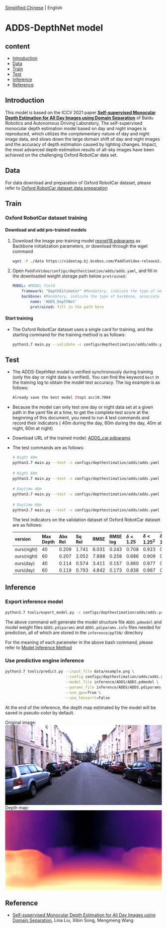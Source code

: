 [Simplified Chinese](../../../zh-CN/model_zoo/estimation/adds.md) | English

# ADDS-DepthNet model

## content

- [Introduction](#Introduction)
- [Data](#Data)
- [Train](#Train)
- [Test](#Test)
- [Inference](#Inference)
- [Reference](#Reference)


## Introduction

This model is based on the ICCV 2021 paper **[Self-supervised Monocular Depth Estimation for All Day Images using Domain Separation](https://arxiv.org/abs/2108.07628)** of Baidu Robotics and Autonomous Driving Laboratory,
The self-supervised monocular depth estimation model based on day and night images is reproduced, which utilizes the complementary nature of day and night image data, and slows down the large domain shift of day and night images and the accuracy of depth estimation caused by lighting changes. Impact, the most advanced depth estimation results of all-sky images have been achieved on the challenging Oxford RobotCar data set.


## Data

For data download and preparation of Oxford RobotCar dataset, please refer to [Oxford RobotCar dataset data preparation](../../dataset/Oxford_RobotCar.md)


## Train

### Oxford RobotCar dataset training

#### Download and add pre-trained models

1. Download the image pre-training model [resnet18.pdparams](https://videotag.bj.bcebos.com/PaddleVideo-release2.2/Resnet18_Imagenet.pdparams) as Backbone initialization parameters, or download through the wget command

   ```bash
   wget -P ./data https://videotag.bj.bcebos.com/PaddleVideo-release2.2/Resnet18_Imagenet.pdparams
   ```

2. Open `PaddleVideo/configs/depthestimation/adds/adds.yaml`, and fill in the downloaded weight storage path below `pretrained:`

    ```yaml
    MODEL: #MODEL field
        framework: "DepthEstimator" #Mandatory, indicate the type of network, associate to the'paddlevideo/modeling/framework/'.
        backbone: #Mandatory, indicate the type of backbone, associate to the'paddlevideo/modeling/backbones/'.
            name: 'ADDS_DepthNet'
            pretrained: fill in the path here
    ```

#### Start training

- The Oxford RobotCar dataset uses a single card for training, and the starting command for the training method is as follows:

    ```bash
    python3.7 main.py --validate -c configs/depthestimation/adds/adds.yaml --seed 20
    ```


## Test

- The ADDS-DepthNet model is verified synchronously during training (only the day or night data is verified). You can find the keyword `best` in the training log to obtain the model test accuracy. The log example is as follows:

  ```bash
  Already save the best model (top1 acc)0.7004
  ```

- Because the model can only test one day or night data set at a given path in the yaml file at a time, to get the complete test score at the beginning of this document, you need to run 4 test commands and record their indicators ( 40m during the day, 60m during the day, 40m at night, 60m at night)

- Download URL of the trained model: [ADDS_car.pdparams](https://videotag.bj.bcebos.com/PaddleVideo-release2.2/ADDS_car.pdparams)

- The test commands are as follows:

  ```bash
  # Night 40m
  python3.7 main.py --test -c configs/depthestimation/adds/adds.yaml -w "output/ADDS/ADDS_car.pdparams" -o DATASET.test.file_path="data/splits/oxford_day/val_night_files.txt" -o MODEL.head.max_gt_depth=40

  # Night 60m
  python3.7 main.py --test -c configs/depthestimation/adds/adds.yaml -w "output/ADDS/ADDS_car.pdparams" -o DATASET.test.file_path="data/splits/oxford_day/val_night_files.txt" -o MODEL.head.max_gt_depth=60

  # Daytime 40m
  python3.7 main.py --test -c configs/depthestimation/adds/adds.yaml -w "output/ADDS/ADDS_car.pdparams" -o DATASET.test.file_path="data/splits/oxford_day/val_day_files.txt" -o MODEL.head.max_gt_depth=40

  # Daytime 60m
  python3.7 main.py --test -c configs/depthestimation/adds/adds.yaml -w "output/ADDS/ADDS_car.pdparams" -o DATASET.test.file_path="data/splits/oxford_day/val_day_files.txt" -o MODEL.head.max_gt_depth=60
  ```

    The test indicators on the validation dataset of Oxford RobotCar dataset are as follows:

  | version | Max Depth | Abs Rel | Sq Rel | RMSE | RMSE log | $\delta \lt 1.25$ | $\delta \lt 1.25^2$ | $\delta \lt 1.25^3$ |
  | ----------- | --------- | ------- | ------ | ----- | ------- | ----------------- |------------------- | ------------------- |
  | ours(night) | 40 | 0.209 | 1.741 | 6.031 | 0.243 | 0.708 | 0.923 | 0.975 |
  | ours(night) | 60 | 0.207 | 2.052 | 7.888 | 0.258 | 0.686 | 0.909 | 0.970 |
  | ours(day) | 40 | 0.114 | 0.574 | 3.411 | 0.157 | 0.860 | 0.977 | 0.993 |
  | ours(day) | 60 | 0.119 | 0.793 | 4.842 | 0.173 | 0.838 | 0.967 | 0.991 |

## Inference

### Export inference model

```bash
python3.7 tools/export_model.py -c configs/depthestimation/adds/adds.yaml -p data/ADDS_car.pdparams -o inference/ADDS
```

The above command will generate the model structure file `ADDS.pdmodel` and model weight files `ADDS.pdiparams` and `ADDS.pdiparams.info` files needed for prediction, all of which are stored in the `inference/ppTSN/` directory

For the meaning of each parameter in the above bash command, please refer to [Model Inference Method](https://github.com/PaddlePaddle/PaddleVideo/blob/release/2.0/docs/en/start.md#2-%E6%A8%A1%E5%9E%8B%E6%8E%A8%E7%90%86)

### Use predictive engine inference

```bash
python3.7 tools/predict.py --input_file data/example.png \
                           --config configs/depthestimation/adds/adds.yaml \
                           --model_file inference/ADDS/ADDS.pdmodel \
                           --params_file inference/ADDS/ADDS.pdiparams \
                           --use_gpu=True \
                           --use_tensorrt=False
```

At the end of the inference, the depth map estimated by the model will be saved in pseudo-color by default.

Original image:
<img src="../../../images/oxford_image.png" width = "512" height = "256" alt="image" align=center />
Depth map:
<img src="../../../images/oxford_image_depth.png" width = "512" height = "256" alt="depth" align=center />


## Reference

- [Self-supervised Monocular Depth Estimation for All Day Images using Domain Separation](https://arxiv.org/abs/2108.07628), Lina Liu, Xibin Song, Mengmeng Wang
